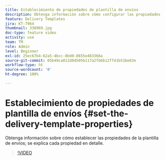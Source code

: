 ```yaml
---
title: Establecimiento de propiedades de plantilla de envíos
description: Obtenga información sobre cómo configurar las propiedades de la plantilla de envíos.
feature: Delivery Templates
jira: KT-7964
thumbnail: 338969.jpg
doc-type: feature video
activity: use
team: TM
role: Admin
level: Beginner
exl-id: 25ec67b4-62a5-4bcc-8bd0-8655e463366a
source-git-commit: 05b49ca012d0d505b117a2fb6b12ff41b51be63e
workflow-type: ht
source-wordcount: '0'
ht-degree: 100%

---
```


# Establecimiento de propiedades de plantilla de envíos {#set-the-delivery-template-properties}

Obtenga información sobre cómo establecer las propiedades de la plantilla de envíos; se explica cada propiedad en detalle.

>[!VIDEO](https://video.tv.adobe.com/v/338969?quality=12&learn=on)
